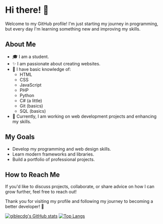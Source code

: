 # Hi there! 👋

Welcome to my GitHub profile! 
I'm just starting my journey in programming, but every day I'm learning something new and improving my skills. 

## About Me
- 🎓 I am a student.
- ✨ I am passionate about creating websites.
- 🔧 I have basic knowledge of:
  - HTML
  - CSS
  - JavaScript
  - PHP
  - Python
  - C# (a little)
  - Git (basics)
  - SQL (basics)
- 🔄 Currently, I am working on web development projects and enhancing my skills.

## My Goals
- Develop my programming and web design skills.
- Learn modern frameworks and libraries.
- Build a portfolio of professional projects.

## How to Reach Me
If you'd like to discuss projects, collaborate, or share advice on how I can grow further, feel free to reach out! 

Thank you for visiting my profile and following my journey to becoming a better developer! 🌟

[![giblecdg's GitHub stats](https://github-readme-stats.vercel.app/api?username=giblecdg)](https://github.com/anuraghazra/github-readme-stats)
[![Top Langs](https://github-readme-stats.vercel.app/api/top-langs/?username=giblecdg)](https://github.com/anuraghazra/github-readme-stats)

